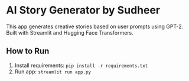 # AI Story Generator by Sudheer

This app generates creative stories based on user prompts using GPT-2.
Built with Streamlit and Hugging Face Transformers.

## How to Run

1. Install requirements: `pip install -r requirements.txt`
2. Run app: `streamlit run app.py`